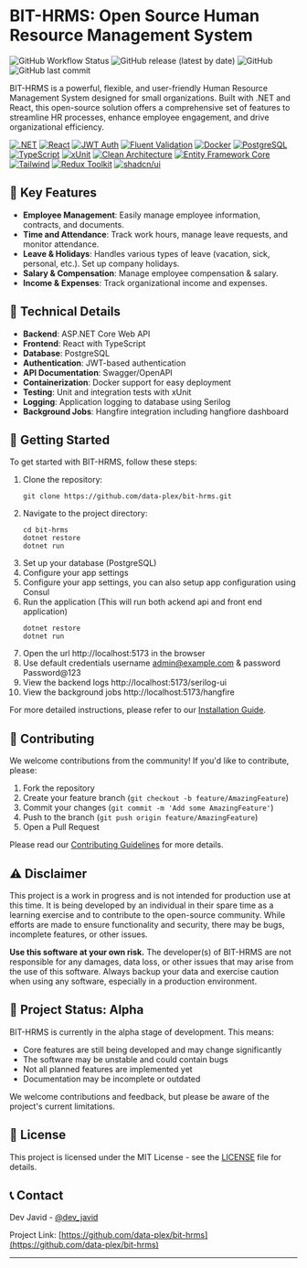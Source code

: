 # BIT-HRMS: Open Source Human Resource Management System

![GitHub Workflow Status](https://img.shields.io/github/actions/workflow/status/data-plex/bit-hrms/dotnet.yml?style=flat-square)
![GitHub release (latest by date)](https://img.shields.io/github/v/release/data-plex/bit-hrms?style=flat-square)
![GitHub](https://img.shields.io/github/license/data-plex/bit-hrms?style=flat-square)
![GitHub last commit](https://img.shields.io/github/last-commit/data-plex/bit-hrms?style=flat-square)

BIT-HRMS is a powerful, flexible, and user-friendly Human Resource Management System designed for small organizations. Built with .NET and React, this open-source solution offers a comprehensive set of features to streamline HR processes, enhance employee engagement, and drive organizational efficiency.

[![.NET](https://img.shields.io/badge/-.NET-512BD4?style=flat-square&logo=.net&logoColor=white)](#)
[![React](https://img.shields.io/badge/-React-61DAFB?style=flat-square&logo=react&logoColor=black)](#)
[![JWT Auth](https://img.shields.io/badge/-JWT%20Auth-000000?style=flat-square&logo=json-web-tokens&logoColor=white)](#)
[![Fluent Validation](https://img.shields.io/badge/-Fluent%20Validation-ff69b4?style=flat-square)](#)
[![Docker](https://img.shields.io/badge/-Docker-2496ED?style=flat-square&logo=docker&logoColor=white)](#)
[![PostgreSQL](https://img.shields.io/badge/-PostgreSQL-336791?style=flat-square&logo=postgresql&logoColor=white)](#)
[![TypeScript](https://img.shields.io/badge/-TypeScript-3178C6?style=flat-square&logo=typescript&logoColor=white)](#)
[![xUnit](https://img.shields.io/badge/-xUnit-8A2BE2?style=flat-square)](#)
[![Clean Architecture](https://img.shields.io/badge/-Clean%20Architecture-FF6C37?style=flat-square)](#)
[![Entity Framework Core](https://img.shields.io/badge/-Entity%20Framework%20Core-512BD4?style=flat-square)](#)
[![Tailwind](https://img.shields.io/badge/-Tailwind-38B2AC?style=flat-square&logo=tailwind-css&logoColor=white)](#)
[![Redux Toolkit](https://img.shields.io/badge/-Redux%20Toolkit-764ABC?style=flat-square&logo=redux&logoColor=white)](#)
[![shadcn/ui](https://img.shields.io/badge/-shadcn%2Fui-000000?style=flat-square)](#)

## 🚀 Key Features

- **Employee Management**: Easily manage employee information, contracts, and documents.
- **Time and Attendance**: Track work hours, manage leave requests, and monitor attendance.
- **Leave & Holidays**: Handles various types of leave (vacation, sick, personal, etc.). Set up company holidays.
- **Salary & Compensation**: Manage employee compensation & salary.
- **Income & Expenses**: Track organizational income and expenses.

## 🔧 Technical Details

- **Backend**: ASP.NET Core Web API
- **Frontend**: React with TypeScript
- **Database**: PostgreSQL
- **Authentication**: JWT-based authentication
- **API Documentation**: Swagger/OpenAPI
- **Containerization**: Docker support for easy deployment
- **Testing**: Unit and integration tests with xUnit
- **Logging**: Application logging to database using Serilog
- **Background Jobs**: Hangfire integration including hangfiore dashboard

## 🚀 Getting Started

To get started with BIT-HRMS, follow these steps:

1. Clone the repository:
   ```
   git clone https://github.com/data-plex/bit-hrms.git
   ```
2. Navigate to the project directory:
   ```
   cd bit-hrms
   dotnet restore
   dotnet run
   ```
3. Set up your database (PostgreSQL)
4. Configure your app settings
5. Configure your app settings, you can also setup app configuration using Consul
6. Run the application (This will run both ackend api and front end application)
   ```
   dotnet restore
   dotnet run
   ```
7. Open the url http://localhost:5173 in the browser
8. Use default credentials username admin@example.com & password Password@123
9. View the backend logs http://localhost:5173/serilog-ui
10. View the background jobs http://localhost:5173/hangfire

For more detailed instructions, please refer to our [Installation Guide](link-to-installation-guide).

## 🤝 Contributing

We welcome contributions from the community! If you'd like to contribute, please:

1. Fork the repository
2. Create your feature branch (`git checkout -b feature/AmazingFeature`)
3. Commit your changes (`git commit -m 'Add some AmazingFeature'`)
4. Push to the branch (`git push origin feature/AmazingFeature`)
5. Open a Pull Request

Please read our [Contributing Guidelines](link-to-contributing-guidelines) for more details.

## ⚠️ Disclaimer

This project is a work in progress and is not intended for production use at this time. It is being developed by an individual in their spare time as a learning exercise and to contribute to the open-source community. While efforts are made to ensure functionality and security, there may be bugs, incomplete features, or other issues.

**Use this software at your own risk.** The developer(s) of BIT-HRMS are not responsible for any damages, data loss, or other issues that may arise from the use of this software. Always backup your data and exercise caution when using any software, especially in a production environment.

## 🚧 Project Status: Alpha

BIT-HRMS is currently in the alpha stage of development. This means:

- Core features are still being developed and may change significantly
- The software may be unstable and could contain bugs
- Not all planned features are implemented yet
- Documentation may be incomplete or outdated

We welcome contributions and feedback, but please be aware of the project's current limitations.

## 📜 License

This project is licensed under the MIT License - see the [LICENSE](LICENSE) file for details.

## 📞 Contact

Dev Javid - [@dev_javid](https://twitter.com/dev_javid)

Project Link: [https://github.com/data-plex/bit-hrms](https://github.com/data-plex/bit-hrms)

---
